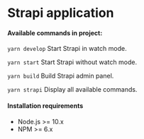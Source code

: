 # Strapi application

#### Available commands in project:

`yarn develop`
Start Strapi in watch mode.

`yarn start`
Start Strapi without watch mode.

`yarn build`
Build Strapi admin panel.

`yarn strapi`
Display all available commands.

#### Installation requirements

- Node.js >= 10.x
- NPM >= 6.x
